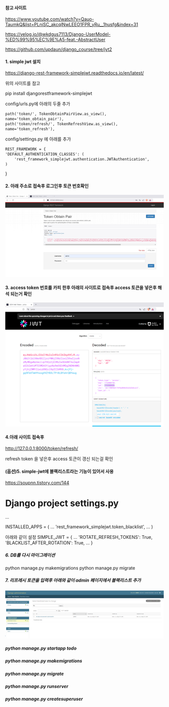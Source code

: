#### 참고 사이트

https://www.youtube.com/watch?v=Qauo-TaumkQ&list=PLniSC_akcqlNwLEEO1FPR_yRu__1husfg&index=31

https://velog.io/@wkdgus7113/Django-UserModel-%ED%99%95%EC%9E%A5-feat.-AbstractUser

https://github.com/updaun/django_course/tree/jyt2

#### 1. simple jwt 설치

https://django-rest-framework-simplejwt.readthedocs.io/en/latest/

위의 사이트를 참고

pip install djangorestframework-simplejwt

config/urls.py에 아래의 두줄 추가

    path('token/', TokenObtainPairView.as_view(), name='token_obtain_pair'),
    path('token/refresh/', TokenRefreshView.as_view(), name='token_refresh'),

config/settings.py 에 아래를 추가

    REST_FRAMEWORK = {
    'DEFAULT_AUTHENTICATION_CLASSES': (
        'rest_framework_simplejwt.authentication.JWTAuthentication',
    )

}

#### 2. 아래 주소로 접속후 로그인후 토큰 번호확인

![alt text](image-4.png)

#### 3. access token 번호를 카피 한후 아래의 사이트로 접속후 access 토큰을 넣은후 해석 되는거 확인

![alt text](image-5.png)

#### 4.아래 사이트 접속후

http://127.0.0.1:8000/token/refresh/

refresh token 을 넣은후 access 토큰이 갱신 되는걸 확인

#### (옵션)5. simple-jwt에 블랙리스트라는 기능이 있어서 사용

https://soupnn.tistory.com/144

# Django project settings.py

...

INSTALLED_APPS = (
...
'rest_framework_simplejwt.token_blacklist',
...
)

아래와 같이 설정
SIMPLE_JWT = {
...
'ROTATE_REFRESH_TOKENS': True,
'BLACKLIST_AFTER_ROTATION': True,
...
}

##### 6. DB를 다시 마이그레이션

python manage.py makemigrations
python manage.py migrate

##### 7. 리프레시 토큰을 입력후 아래와 같이 admin 페이지에서 블랙리스트 추가

![alt text](image-6.png)

##### python manage.py startapp todo

##### python manage.py makemigrations

##### python manage.py migrate

##### python manage.py runserver

##### python manage.py createsuperuser
